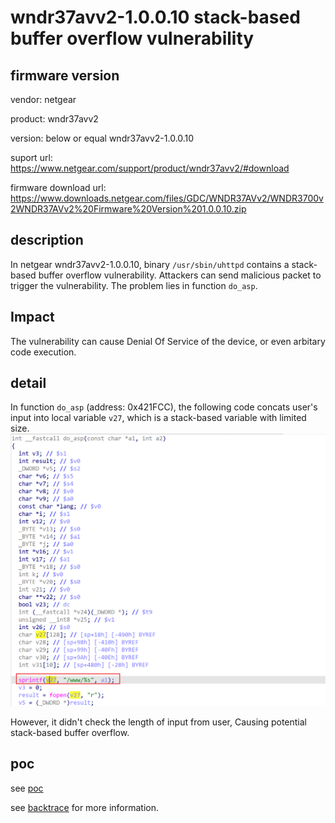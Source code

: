 # wndr37avv2-1.0.0.10 stack-based buffer overflow vulnerability
## firmware version
vendor: netgear

product: wndr37avv2

version: below or equal wndr37avv2-1.0.0.10

suport url: https://www.netgear.com/support/product/wndr37avv2/#download

firmware download url: https://www.downloads.netgear.com/files/GDC/WNDR37AVv2/WNDR3700v2WNDR37AVv2%20Firmware%20Version%201.0.0.10.zip

## description
In netgear wndr37avv2-1.0.0.10, binary `/usr/sbin/uhttpd` contains a stack-based buffer overflow vulnerability. Attackers can send malicious packet to trigger the vulnerability. The problem lies in function `do_asp`.

## Impact
The vulnerability can cause Denial Of Service of the device, or even arbitary code execution.

## detail
In function `do_asp` (address: 0x421FCC), the following code concats user's input into local variable `v27`, which is a stack-based variable with limited size.
![alt text](image.png)


However, it didn't check the length of input from user, Causing potential stack-based buffer overflow. 



## poc
see [poc](./poc)

see [backtrace](./backtrace) for more information.

